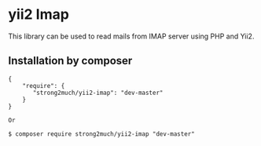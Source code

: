yii2 Imap
==========
This library can be used to read mails from IMAP server using PHP and Yii2.

Installation by composer
------------
```composer
{
    "require": {
       "strong2much/yii2-imap": "dev-master"
    }
}

Or

$ composer require strong2much/yii2-imap "dev-master"
```
